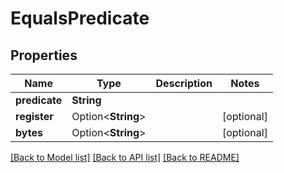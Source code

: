 # EqualsPredicate

## Properties

Name | Type | Description | Notes
------------ | ------------- | ------------- | -------------
**predicate** | **String** |  | 
**register** | Option<**String**> |  | [optional]
**bytes** | Option<**String**> |  | [optional]

[[Back to Model list]](../README.md#documentation-for-models) [[Back to API list]](../README.md#documentation-for-api-endpoints) [[Back to README]](../README.md)


